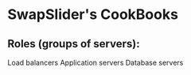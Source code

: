 SwapSlider's CookBooks
======================

Roles (groups of servers):
--------------------------
Load balancers
Application servers
Database servers
